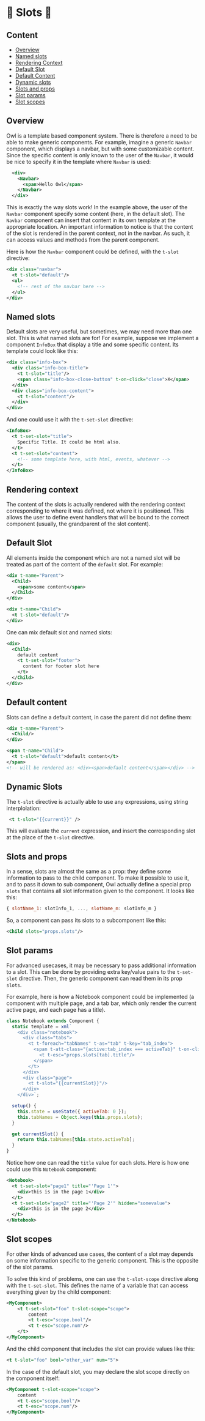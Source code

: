 # 🦉 Slots 🦉

## Content

- [Overview](#overview)
- [Named slots](#named-slots)
- [Rendering Context](#rendering-context)
- [Default Slot](#default-slot)
- [Default Content](#default-content)
- [Dynamic slots](#dynamic-slots)
- [Slots and props](#slots-and-props)
- [Slot params](#slot-params)
- [Slot scopes](#slot-scopes)

## Overview

Owl is a template based component system. There is therefore a need to be able
to make generic components. For example, imagine a generic `Navbar`
component, which displays a navbar, but with some customizable content. Since
the specific content is only known to the user of the `Navbar`, it would be nice
to specify it in the template where `Navbar` is used:

```xml
  <div>
    <Navbar>
      <span>Hello Owl</span>
    </Navbar>
  </div>
```

This is exactly the way slots work! In the example above, the user of the `Navbar`
component specify some content (here, in the default slot). The `Navbar`
component can insert that content in its own template at the appropriate location.
An important information to notice is that the content of the slot is rendered in
the parent context, not in the navbar. As such, it can access values and methods
from the parent component.

Here is how the `Navbar` component could be defined, with the `t-slot` directive:

```xml
<div class="navbar">
  <t t-slot="default"/>
  <ul>
    <!-- rest of the navbar here -->
  </ul>
</div>
```

## Named slots

Default slots are very useful, but sometimes, we may need more than one slot.
This is what named slots are for! For example, suppose we implement a component
`InfoBox` that display a title and some specific content. Its template could look
like this:

```xml
<div class="info-box">
  <div class="info-box-title">
    <t t-slot="title"/>
    <span class="info-box-close-button" t-on-click="close">X</span>
  </div>
  <div class="info-box-content">
    <t t-slot="content"/>
  </div>
</div>
```

And one could use it with the `t-set-slot` directive:

```xml
<InfoBox>
  <t t-set-slot="title">
    Specific Title. It could be html also.
  </t>
  <t t-set-slot="content">
    <!-- some template here, with html, events, whatever -->
  </t>
</InfoBox>
```

## Rendering context

The content of the slots is actually rendered with the rendering context corresponding
to where it was defined, not where it is positioned. This allows the user to define
event handlers that will be bound to the correct component (usually, the
grandparent of the slot content).

## Default Slot

All elements inside the component which are not a named slot will be treated as
part of the content of the `default` slot. For example:

```xml
<div t-name="Parent">
  <Child>
    <span>some content</span>
  </Child>
</div>

<div t-name="Child">
  <t t-slot="default"/>
</div>
```

One can mix default slot and named slots:

```xml
<div>
  <Child>
    default content
    <t t-set-slot="footer">
      content for footer slot here
    </t>
  </Child>
</div>
```

## Default content

Slots can define a default content, in case the parent did not define them:

```xml
<div t-name="Parent">
  <Child/>
</div>

<span t-name="Child">
  <t t-slot="default">default content</t>
</span>
<!-- will be rendered as: <div><span>default content</span></div> -->
```

## Dynamic Slots

The `t-slot` directive is actually able to use any expressions, using string
interplolation:

```xml
 <t t-slot="{{current}}" />
```

This will evaluate the `current` expression, and insert the corresponding slot
at the place of the `t-slot` directive.

## Slots and props

In a sense, slots are almost the same as a prop: they define some information
to pass to the child component. To make it possible to use it, and to pass it
down to sub component, Owl actually define a special prop `slots` that contains
all slot information given to the component. It looks like this:

```js
{ slotName_1: slotInfo_1, ..., slotName_m: slotInfo_m }
```

So, a component can pass its slots to a subcomponent like this:

```xml
<Child slots="props.slots"/>
```

## Slot params

For advanced usecases, it may be necessary to pass additional information to a
slot. This can be done by providing extra key/value pairs to the `t-set-slot`
directive. Then, the generic component can read them in its prop `slots`.

For example, here is how a Notebook component could be implemented (a component
with multiple page, and a tab bar, which only render the current active page,
and each page has a title).

```js
class Notebook extends Component {
  static template = xml`
    <div class="notebook">
      <div class="tabs">
        <t t-foreach="tabNames" t-as="tab" t-key="tab_index">
          <span t-att-class="{active:tab_index === activeTab}" t-on-click="() => state.activeTab=tab">
            <t t-esc="props.slots[tab].title"/>
          </span>
        </t>
      </div>
      <div class="page">
        <t t-slot="{{currentSlot}}"/>
      </div>
    </div>`;

  setup() {
    this.state = useState({ activeTab: 0 });
    this.tabNames = Object.keys(this.props.slots);
  }

  get currentSlot() {
    return this.tabNames[this.state.activeTab];
  }
}
```

Notice how one can read the `title` value for each slots. Here is how one could
use this `Notebook` component:

```xml
<Notebook>
  <t t-set-slot="page1" title="'Page 1'">
    <div>this is in the page 1</div>
  </t>
  <t t-set-slot="page2" title="'Page 2'" hidden="somevalue">
    <div>this is in the page 2</div>
  </t>
</Notebook>
```

## Slot scopes

For other kinds of advanced use cases, the content of a slot may depends on some
information specific to the generic component. This is the opposite of the slot
params.

To solve this kind of problems, one can use the `t-slot-scope` directive along
with the `t-set-slot`. This defines the name of a variable that can access
everything given by the child component:

```xml
<MyComponent>
    <t t-set-slot="foo" t-slot-scope="scope">
        content
        <t t-esc="scope.bool"/>
        <t t-esc="scope.num"/>
    </t>
</MyComponent>
```

And the child component that includes the slot can provide values like this:

```xml
<t t-slot="foo" bool="other_var" num="5">
```

In the case of the default slot, you may declare the slot scope directly on the
component itself:

```xml
<MyComponent t-slot-scope="scope">
    content
    <t t-esc="scope.bool"/>
    <t t-esc="scope.num"/>
</MyComponent>
```

